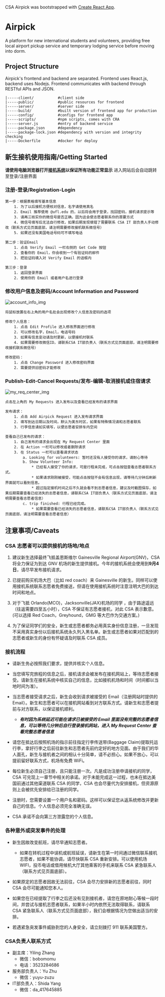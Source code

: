 CSA Airpick was bootstrapped with [Create React App](https://github.com/facebook/create-react-app).

# Airpick

A platform for new international students and volunteers, providing free local airport pickup service and temporary lodging service before moving into dorm.

## Project Structure

Airpick's frontend and backend are separated. Frontend uses React.js, backend uses Nodejs. Frontend communicates with backend through RESTful APIs and JSON.

```
|-----client/           #client side
|-----public/           #public resources for frontend
|-----server/           #server side
|-----build/            #built version of frontend app for production
|-----config/           #configs for frontend app
|-----scripts/          #npm scripts, comes with CRA
|-----server.js         #entry of backend service
|-----package.json      #dependency
|-----package-lock.json #dependency with version and integrity checking
|-----Dockerfile        #docker for deploy
```

## 新生接机使用指南/Getting Started
**请使用电脑浏览器打开[接机系统](http://airpick.uflcsa.org/)以保证所有功能正常显示**
进入网站后会自动跳转至登录/注册界面

### 注册-登录/Registration-Login

    第一步：根据表格填写基本信息
        1. 为了以后接机方便核对信息，名字请使用真名
        2. Email 推荐使用 @ufl.edu 的，以后将会用于登录，找回密码，接机请求提示等
        3. 请再三核实你的微信号是否正确，因为这会使志愿者联系你的首要方式
        4. 微信号填写后无法自行修改，如果后期发现填错了需要联系 CSA IT 部负责人手动修改（联系方式见页面底部，请注明需要修改接机联系微信号）
        5. 如果还没有美国电话号码可不填写电话

    第二步：验证Email
        1. 点击 Verify Email 一栏右侧的 Get Code 按钮
        2. 查看你的 Email，你会收到一个有验证码的邮件
        3. 把验证码填入对 Verify Email 的话框内

    第三步：登录
        1. 返回登录界面
        2. 使用你的 Email 或者用户名进行登录

### 修改用户信息及密码/Account Information and Password
   
![account_info_img](https://github.com/ufcsa/airpick/blob/edit_readme/readme_imgs/account_info_b.png?raw=true)

    将鼠标放置在右上角的用户名处会出现修改个人信息及密码的选项
    
    修改个人信息：
        1. 点击 Edit Profile 进入修改界面进行修改
        2. 可以修改名字，Email，电话号码
        3. 如果有信息变动请及时更新，以便接机时联系
        4. 如果需要修改微信ID，请联系CSA IT部负责人（联系方式见页面底部，请注明需要修改接机联系微信号）
        
    修改密码：
        1. 点击 Change Password 进入修改密码界面
        2. 需要提供旧密码才能修改

### Publish-Edit-Cancel Requests/发布-编辑-取消接机或住宿请求

![my_req_center_img](https://github.com/ufcsa/airpick/blob/edit_readme/readme_imgs/req_ctr_b.png?raw=true)

    点击左上角的 My Requests 进入发布以及查看已经发布的请求界面
    
    发布请求：
        1. 点击 Add Airpick Request 进入发布请求界面
        2. 填写到达日期以及时间，默认为美东时区，如果有特殊情况请和志愿者联系
        3. 行李信息请如实填写，以便志愿者安排车内空间
        
    查看自己已发布的请求：
        1. 自己发布的请求会出现在 My Request Center 里面
        2. 在 Action 一栏可以修改或者删除请求
        3. 在 Status 一栏可以查看请求状态
            a. Looking for volunteers: 暂时还没有人接受你的请求，请耐心等待
            b. Show Volunteer Info: 
                * 已经有人接受了你的请求，可是行程未完成，可点击按钮查看志愿者联系方式。
                * 如果请求刚刚被接受，可能点击按钮不会有信息出现，请等待几分钟后刷新界面就可以看到信息。
                * 超过指定接机时间之后不久就会看不到志愿者信息，建议及时截图保存，如果后期需要查看已经消失的志愿者信息，请联系CSA IT部负责人（联系方式见页面底部，请注明需要查看志愿者信息）
            c. trip finished: 行程已经完成。
                * 如果需要查看已经消失的志愿者信息，请联系CSA IT部负责人（联系方式见页面底部，请注明需要查看志愿者信息）


## 注意事项/Caveats

### CSA 志愿者可以提供接机的场地/地点

1. 建议新生选择最终飞抵盖恩斯维尔 Gainesville Regional Airport(GNV)，CSA 将全力保证为到达 GNV 机场的新生提供接机。今年的接机系统会使用到**9月4日**，请尽早发布接机请求。

2. 已提前购买机场大巴（比如 red coach）来 Gainesville 的新生。同样可以使用接机系统联系志愿者免费接送，但请在使用接机系统时注意注明大巴的到达时间和地点。

3. 对于飞抵 Orlando(MCO)，Jacksonville(JAX)机场的同学 ，由于路途遥远（往返需要四至五小时），CSA 不保证有志愿者接机，对此 CSA 表示歉意。(可以选择 Red Coach，Greyhound，GMG 等大巴作为交通方案。)

4. 为了保证同学们的安全，新生或志愿者都务必用真实身份信息注册，一旦发现不采用真实身份以后接机系统永久列入黑名单。新生或志愿者如果对匹配到的志愿者或新生的身份有怀疑请及时联系 CSA 成员。

### 接机流程

* 请新生务必按照我们要求，提供并核实个人信息。

* 当您填写完旅程的信息之后，接机请求会被发布在接机网站上，等待志愿者接受。请新生在接机系统中核实自己的信息，比如接机机场和时间（时间都以当地时间为准）。

* 当志愿者接受请求之后，新生会收到请求被接受的 Email（注册网站时提供的 Email）。新生和志愿者可以在接机网站看到对方联系方式。请新生和志愿者提前与对方联系，以保证接机顺利。
    * _**有时因为系统延迟可能在请求已被接受的 Email 里面没有完整的志愿者信息，可以等待几分钟后自行登录接机网站，进入 My Request Center 查看完整志愿者信息**_

* 请您在抵达后按照机场的指示前往指定行李传送带(Baggage Claim)提取托运行李，拿好行李之后前往新生和志愿者先前约定好的地方见面。由于我们的华人面孔，新生与接机者之间的相认十分简单，请不必担心。如果不放心，可以提前留好联系方式，机场有免费 WiFi。

* 每位新生必须自己注册，且只能注册一次。凡是成功注册申请接机的同学，CSA 可兑现上一章节中相关的承诺。对于未能完成这一过程，也未在抵达美国前通过其他渠道联系 CSA 的同学，CSA 也会尽量代为安排接机，但资源原则上会被优先安排给已注册的同学。

* 注册时，您需要设置一个用户名和密码。这样可以保证您从返系统修改并更新自己的信息。个人信息必须完全准确无误。

* CSA 承诺不会向第三方泄露您的个人信息。

### 各种意外或突发事件的处理

* 新生因故改变航班，请尽早通知志愿者。
   * 如果在转机过程中误机或航班延误，请新生在第一时间通过微信联系接机志愿者，如果不能协调，请尽快联系 CSA 重新安排。可以使用机场 WIFI，投币电话或借用候机大厅其他乘客的手机来联系 CSA 紧急联系人（联系方式见页面底部）。

* 如果原定的志愿者因故无法前往，CSA 会尽力安排新的志愿者前往，同时 CSA 会尽可能通知您本人。

* 如果您在已经提取了行李之后还没有见到接机者，请您在原地耐心等候一段时间，并尝试与接机志愿者联系，如果半小时内依然无法取得联系，请联系 CSA 紧急联系人（联系方式见页面底部），我们会根据情况为您做出适当的安排。

* 若遇紧急突发事件威胁到您的人身安全，请立刻拨打 911 联系美国警方。


### CSA负责人联系方式
* 副主席：Yiling Zhang
    * 微信：bobomomu
    * 电话：3523284686
*  服务部负责人：Yu Zhu
    * 微信：yuyu-zuzu
*  IT部负责人：Shida Yang
    * 微信：da_417645885